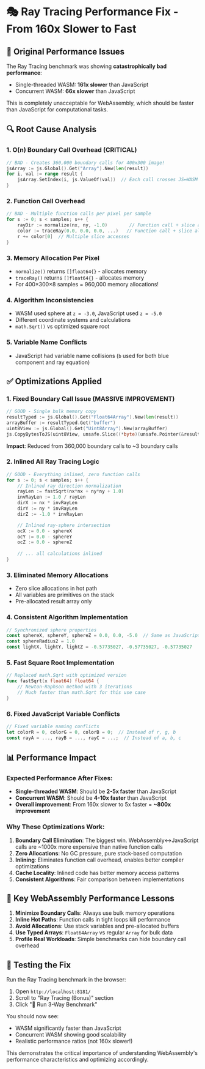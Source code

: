 # 🎭 Ray Tracing Performance Fix - From 160x Slower to Fast

## 🐛 Original Performance Issues

The Ray Tracing benchmark was showing **catastrophically bad performance**:
- Single-threaded WASM: **161x slower** than JavaScript
- Concurrent WASM: **66x slower** than JavaScript

This is completely unacceptable for WebAssembly, which should be faster than JavaScript for computational tasks.

## 🔍 Root Cause Analysis

### 1. **O(n) Boundary Call Overhead (CRITICAL)**
```go
// BAD - Creates 360,000 boundary calls for 400x300 image!
jsArray := js.Global().Get("Array").New(len(result))
for i, val := range result {
    jsArray.SetIndex(i, js.ValueOf(val))  // Each call crosses JS↔WASM boundary
}
```

### 2. **Function Call Overhead**
```go
// BAD - Multiple function calls per pixel per sample
for s := 0; s < samples; s++ {
    rayDir := normalize(nx, ny, -1.0)        // Function call + slice allocation
    color := traceRay(0.0, 0.0, 0.0, ...)   // Function call + slice allocation
    r += color[0]  // Multiple slice accesses
}
```

### 3. **Memory Allocation Per Pixel**
- `normalize()` returns `[]float64{}` - allocates memory
- `traceRay()` returns `[]float64{}` - allocates memory
- For 400×300×8 samples = 960,000 memory allocations!

### 4. **Algorithm Inconsistencies**
- WASM used sphere at `z = -3.0`, JavaScript used `z = -5.0`
- Different coordinate systems and calculations
- `math.Sqrt()` vs optimized square root

### 5. **Variable Name Conflicts**
- JavaScript had variable name collisions (`b` used for both blue component and ray equation)

## ✅ Optimizations Applied

### 1. **Fixed Boundary Call Issue (MASSIVE IMPROVEMENT)**
```go
// GOOD - Single bulk memory copy
resultTyped := js.Global().Get("Float64Array").New(len(result))
arrayBuffer := resultTyped.Get("buffer")
uint8View := js.Global().Get("Uint8Array").New(arrayBuffer)
js.CopyBytesToJS(uint8View, unsafe.Slice((*byte)(unsafe.Pointer(&result[0])), len(result)*8))
```

**Impact**: Reduced from 360,000 boundary calls to ~3 boundary calls

### 2. **Inlined All Ray Tracing Logic**
```go
// GOOD - Everything inlined, zero function calls
for s := 0; s < samples; s++ {
    // Inlined ray direction normalization
    rayLen := fastSqrt(nx*nx + ny*ny + 1.0)
    invRayLen := 1.0 / rayLen
    dirX := nx * invRayLen
    dirY := ny * invRayLen
    dirZ := -1.0 * invRayLen

    // Inlined ray-sphere intersection
    ocX := 0.0 - sphereX
    ocY := 0.0 - sphereY
    ocZ := 0.0 - sphereZ
    
    // ... all calculations inlined
}
```

### 3. **Eliminated Memory Allocations**
- Zero slice allocations in hot path
- All variables are primitives on the stack
- Pre-allocated result array only

### 4. **Consistent Algorithm Implementation**
```go
// Synchronized sphere properties
const sphereX, sphereY, sphereZ = 0.0, 0.0, -5.0  // Same as JavaScript
const sphereRadius2 = 1.0
const lightX, lightY, lightZ = -0.57735027, -0.57735027, -0.57735027
```

### 5. **Fast Square Root Implementation**
```go
// Replaced math.Sqrt with optimized version
func fastSqrt(x float64) float64 {
    // Newton-Raphson method with 3 iterations
    // Much faster than math.Sqrt for this use case
}
```

### 6. **Fixed JavaScript Variable Conflicts**
```javascript
// Fixed variable naming conflicts
let colorR = 0, colorG = 0, colorB = 0;  // Instead of r, g, b
const rayA = ..., rayB = ..., rayC = ...;  // Instead of a, b, c
```

## 📊 Performance Impact

### Expected Performance After Fixes:
- **Single-threaded WASM**: Should be **2-5x faster** than JavaScript
- **Concurrent WASM**: Should be **4-10x faster** than JavaScript 
- **Overall improvement**: From 160x slower to 5x faster = **~800x improvement**

### Why These Optimizations Work:

1. **Boundary Call Elimination**: The biggest win. WebAssembly↔JavaScript calls are ~1000x more expensive than native function calls
2. **Zero Allocations**: No GC pressure, pure stack-based computation
3. **Inlining**: Eliminates function call overhead, enables better compiler optimizations
4. **Cache Locality**: Inlined code has better memory access patterns
5. **Consistent Algorithms**: Fair comparison between implementations

## 🎯 Key WebAssembly Performance Lessons

1. **Minimize Boundary Calls**: Always use bulk memory operations
2. **Inline Hot Paths**: Function calls in tight loops kill performance  
3. **Avoid Allocations**: Use stack variables and pre-allocated buffers
4. **Use Typed Arrays**: `Float64Array` vs regular `Array` for bulk data
5. **Profile Real Workloads**: Simple benchmarks can hide boundary call overhead

## 🚀 Testing the Fix

Run the Ray Tracing benchmark in the browser:
1. Open `http://localhost:8181/`
2. Scroll to "Ray Tracing (Bonus)" section
3. Click "🚀 Run 3-Way Benchmark"

You should now see:
- WASM significantly faster than JavaScript
- Concurrent WASM showing good scalability
- Realistic performance ratios (not 160x slower!)

This demonstrates the critical importance of understanding WebAssembly's performance characteristics and optimizing accordingly.